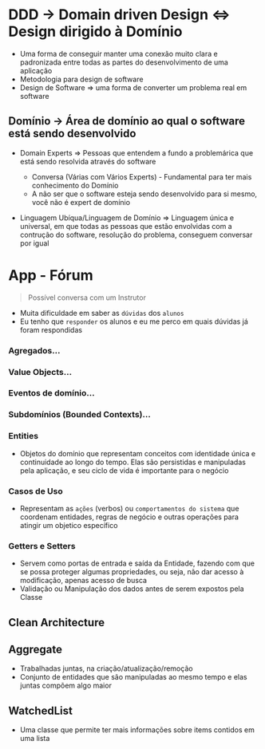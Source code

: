 # DDD -> Domain driven Design <=> Design dirigido à Domínio

- Uma forma de conseguir manter uma conexão muito clara e padronizada entre todas as partes do desenvolvimento de uma aplicação
- Metodologia para design de software
- Design de Software => uma forma de converter um problema real em software

## Domínio -> Área de domínio ao qual o software está sendo desenvolvido

- Domain Experts => Pessoas que entendem a fundo a problemárica que está sendo resolvida através do software
  - Conversa (Várias com Vários Experts) - Fundamental para ter mais conhecimento do Domínio
  - A não ser que o software esteja sendo desenvolvido para si mesmo, você não é expert de domínio

- Linguagem Ubíqua/Linguagem de Domínio => Linguagem única e universal, em que todas as pessoas que estão envolvidas com a contrução do software, resolução do problema, conseguem conversar por igual

# App - Fórum

> Possível conversa com um Instrutor
- Muita dificuldade em saber as ``dúvidas`` dos  ```alunos```
- Eu tenho que ``responder`` os alunos e eu me perco em quais dúvidas já foram respondidas

### Agregados...
### Value Objects...
### Eventos de domínio...
### Subdomínios (Bounded Contexts)...

### Entities
- Objetos do domínio que representam conceitos com identidade única e continuidade ao longo do tempo. Elas são persistidas e manipuladas pela aplicação, e seu ciclo de vida é importante para o negócio

### Casos de Uso
- Representam as ``ações`` (verbos) ou ``comportamentos do sistema`` que coordenam entidades, regras de negócio e outras operações para atingir um objetico específico


### Getters e Setters

- Servem como portas de entrada e saída da Entidade, fazendo com que se possa proteger algumas propriedades, ou seja, não dar acesso à modificação, apenas acesso de busca
- Validação ou Manipulação dos dados antes de serem expostos pela Classe

## Clean Architecture

## Aggregate

- Trabalhadas juntas, na criação/atualização/remoção
- Conjunto de entidades que são manipuladas ao mesmo tempo e elas juntas compõem algo maior

## WatchedList

- Uma classe que permite ter mais informações sobre items contidos em uma lista